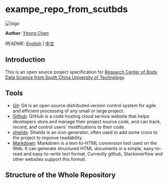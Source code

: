 # exampe_repo_from_scutbds
![logo](./logo.png)


**Author**: [Yirong Chen](https://github.com/scutcyr)

README: [English](https://github.com/scut-bds/exampe_repo_from_scutbds/blob/main/README.md) | [中文](https://github.com/scut-bds/exampe_repo_from_scutbds/blob/main/README-zh.md)

## Introduction
This is an open source project specification for [Research Center of Body Data Science from South China University of Technology](https://github.com/scut-bds).

## Tools
* [Git](https://git-scm.com/): Git is an open source distributed version control system for agile and efficient processing of any small or large project.
* [Github](https://github.com): GitHub is a code hosting cloud service website that helps developers store and manage their project source code, and can track, record, and control users' modifications to their code.
* [shields](https://shields.io/): Shields is an icon generator, often used to add some icons to the project to improve readability.
* [Markdown](http://www.markdown.cn/): Markdown is a text-to-HTML conversion tool used on the Web. It can generate structured HTML documents in a simple, easy-to-read and easy-to-write text format. Currently github, Stackoverflow and other websites support this format.

## Structure of the Whole Repository
